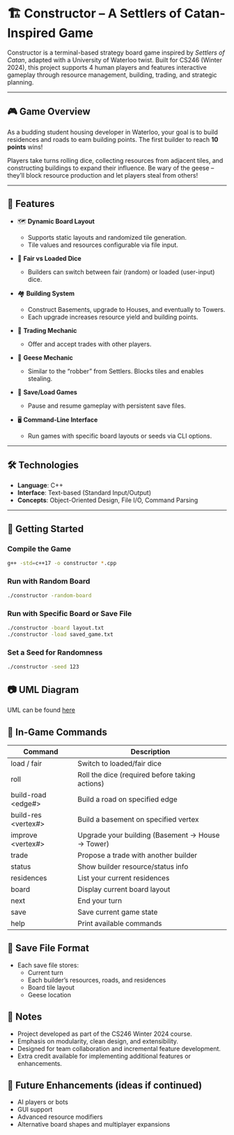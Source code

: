 # 🏗️ Constructor – A Settlers of Catan-Inspired Game

Constructor is a terminal-based strategy board game inspired by *Settlers of Catan*, adapted with a University of Waterloo twist. Built for CS246 (Winter 2024), this project supports 4 human players and features interactive gameplay through resource management, building, trading, and strategic planning.

---

## 🎮 Game Overview

As a budding student housing developer in Waterloo, your goal is to build residences and roads to earn building points. The first builder to reach **10 points** wins!

Players take turns rolling dice, collecting resources from adjacent tiles, and constructing buildings to expand their influence. Be wary of the geese – they’ll block resource production and let players steal from others!

---

## 🧱 Features

- 🗺️ **Dynamic Board Layout**
  - Supports static layouts and randomized tile generation.
  - Tile values and resources configurable via file input.

- 🎲 **Fair vs Loaded Dice**
  - Builders can switch between fair (random) or loaded (user-input) dice.

- 🏘️ **Building System**
  - Construct Basements, upgrade to Houses, and eventually to Towers.
  - Each upgrade increases resource yield and building points.

- 🔄 **Trading Mechanic**
  - Offer and accept trades with other players.

- 🦢 **Geese Mechanic**
  - Similar to the “robber” from Settlers. Blocks tiles and enables stealing.

- 💾 **Save/Load Games**
  - Pause and resume gameplay with persistent save files.

- 🖥️ **Command-Line Interface**
  - Run games with specific board layouts or seeds via CLI options.

---

## 🛠️ Technologies

- **Language**: C++
- **Interface**: Text-based (Standard Input/Output)
- **Concepts**: Object-Oriented Design, File I/O, Command Parsing

---

## 🚀 Getting Started

### Compile the Game
```bash
g++ -std=c++17 -o constructor *.cpp
```
### Run with Random Board
```bash
./constructor -random-board
```
### Run with Specific Board or Save File
```bash
./constructor -board layout.txt
./constructor -load saved_game.txt
```
### Set a Seed for Randomness
```bash
./constructor -seed 123
```

## 📷 UML Diagram

UML can be found [here](https://github.com/jameshjs/constructor-game/blob/main/constructor-game-final/uml-final.pdf)

## 🧪 In-Game Commands

| Command	| Description|
| -------- | ------- |
| load / fair	| Switch to loaded/fair dice | 
| roll	| Roll the dice (required before taking actions) | 
| build-road <edge#>	| Build a road on specified edge | 
| build-res <vertex#>	| Build a basement on specified vertex | 
| improve <vertex#>	| Upgrade your building (Basement → House → Tower) | 
| trade <colour> <give> <take>	| Propose a trade with another builder | 
| status	| Show builder resource/status info | 
| residences	| List your current residences | 
| board	| Display current board layout | 
| next	| End your turn | 
| save <file>	| Save current game state | 
| help | Print available commands |

## 💾 Save File Format
- Each save file stores:
  - Current turn
  - Each builder’s resources, roads, and residences
  - Board tile layout
  - Geese location

## 📌 Notes
- Project developed as part of the CS246 Winter 2024 course.
- Emphasis on modularity, clean design, and extensibility.
- Designed for team collaboration and incremental feature development.
- Extra credit available for implementing additional features or enhancements.

## 🧠 Future Enhancements (ideas if continued)
- AI players or bots
- GUI support
- Advanced resource modifiers
- Alternative board shapes and multiplayer expansions
